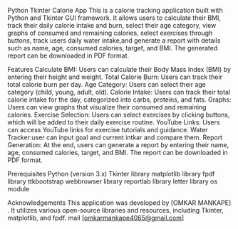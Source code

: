 Python Tkinter Calorie App
This is a calorie tracking application built with Python and Tkinter GUI framework. It allows users to calculate their BMI, track their daily calorie intake and burn, select their age category, view graphs of consumed and remaining calories, select exercises through buttons, track users daily water intake,and generate a report with details such as name, age, consumed calories, target, and BMI. The generated report can be downloaded in PDF format.

Features
Calculate BMI: Users can calculate their Body Mass Index (BMI) by entering their height and weight.
Total Calorie Burn: Users can track their total calorie burn per day.
Age Category: Users can select their age category (child, young, adult, old).
Calorie Intake: Users can track their total calorie intake for the day, categorized into carbs, proteins, and fats.
Graphs: Users can view graphs that visualize their consumed and remaining calories.
Exercise Selection: Users can select exercises by clicking buttons, which will be added to their daily exercise routine.
YouTube Links: Users can access YouTube links for exercise tutorials and guidance.
Water Tracker:user can input goal and current intkar and compare them.
Report Generation: At the end, users can generate a report by entering their name, age, consumed calories, target, and BMI. The report can be downloaded in PDF format.

Prerequisites
Python (version 3.x)
Tkinter library
matplotlib library
fpdf library
ttkbootstrap
webbrowser library
reportlab library
letter library
os module

Acknowledgements
This application was developed by [OMKAR MANKAPE] . It utilizes various open-source libraries and resources, including Tkinter, matplotlib, and fpdf. mail [omkarmankape4065@gmail.com]
